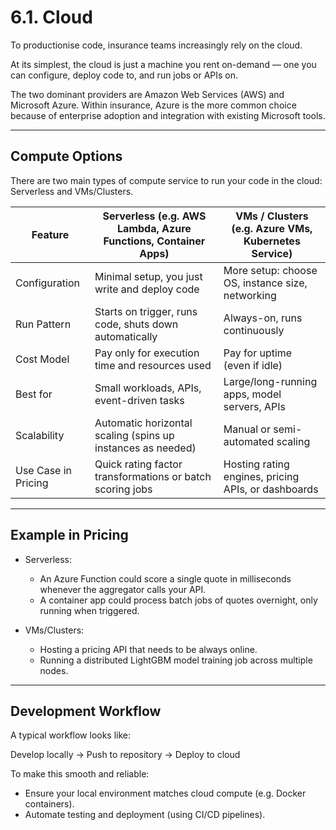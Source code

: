 # 6.1. Cloud

To productionise code, insurance teams increasingly rely on the cloud.  

At its simplest, the cloud is just a machine you rent on-demand — one you can configure, deploy code to, and run jobs or APIs on.  

The two dominant providers are Amazon Web Services (AWS) and Microsoft Azure. Within insurance, Azure is the more common choice because of enterprise adoption and integration with existing Microsoft tools.  

---

## Compute Options

There are two main types of compute service to run your code in the cloud: Serverless and VMs/Clusters.  

| Feature              | Serverless (e.g. AWS Lambda, Azure Functions, Container Apps) | VMs / Clusters (e.g. Azure VMs, Kubernetes Service) |
|----------------------|--------------------------------------------------------------|----------------------------------------------------|
| Configuration    | Minimal setup, you just write and deploy code                | More setup: choose OS, instance size, networking   |
| Run Pattern      | Starts on trigger, runs code, shuts down automatically       | Always-on, runs continuously                       |
| Cost Model       | Pay only for execution time and resources used               | Pay for uptime (even if idle)                      |
| Best for         | Small workloads, APIs, event-driven tasks                    | Large/long-running apps, model servers, APIs       |
| Scalability      | Automatic horizontal scaling (spins up instances as needed)  | Manual or semi-automated scaling                   |
| Use Case in Pricing | Quick rating factor transformations or batch scoring jobs | Hosting rating engines, pricing APIs, or dashboards |

---

## Example in Pricing

- Serverless:  
  - An Azure Function could score a single quote in milliseconds whenever the aggregator calls your API.  
  - A container app could process batch jobs of quotes overnight, only running when triggered.  

- VMs/Clusters:  
  - Hosting a pricing API that needs to be always online.  
  - Running a distributed LightGBM model training job across multiple nodes.  

---

## Development Workflow

A typical workflow looks like:  

Develop locally → Push to repository → Deploy to cloud  

To make this smooth and reliable:  
- Ensure your local environment matches cloud compute (e.g. Docker containers).  
- Automate testing and deployment (using CI/CD pipelines).  
